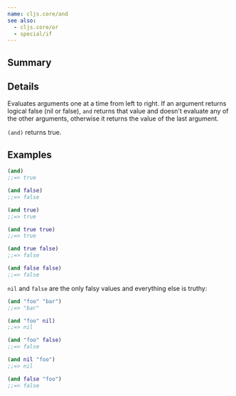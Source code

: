 ```yaml
---
name: cljs.core/and
see also:
  - cljs.core/or
  - special/if
---
```


## Summary

## Details

Evaluates arguments one at a time from left to right. If an argument returns
logical false (nil or false), `and` returns that value and doesn't evaluate any
of the other arguments, otherwise it returns the value of the last argument.

`(and)` returns true.

## Examples

```clj
(and)
;;=> true

(and false)
;;=> false

(and true)
;;=> true

(and true true)
;;=> true

(and true false)
;;=> false

(and false false)
;;=> false
```

`nil` and `false` are the only falsy values and everything else is truthy:

```clj
(and "foo" "bar")
;;=> "bar"

(and "foo" nil)
;;=> nil

(and "foo" false)
;;=> false

(and nil "foo")
;;=> nil

(and false "foo")
;;=> false
```
